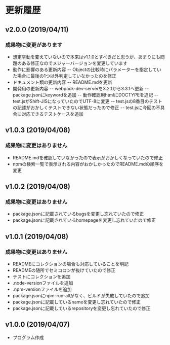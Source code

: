 # 更新履歴

## v2.0.0 (2019/04/11)
### 成果物に変更があります
- 想定挙動を変えていないので本来はv1.1.0とすべきだと思うが、あまりにも問題のある修正なのでメジャーバージョンを変更しています
- 動作に影響のある更新内容
-- Objectの比較時にパラメーターを指定していた場合に最後の1つ以外判定していなかったのを修正
- ドキュメント類の更新内容
-- README.mdを更新
- 開発用の更新内容
-- webpack-dev-serverを3.2.1から3.3.1へ更新
-- package.jsonにkeywordを追加
-- 動作確認用htmlにDOCTYPEを追記
-- test.jsがShift-JISになっていたのでUTF-8に変更
-- test.jsの8番目のテストの記述がおかしくテストできない状態だったので修正
-- test.jsに今回の不具合に対応できるテストケースを追加

## v1.0.3 (2019/04/08)
### 成果物に変更はありません
- README.mdを確認していなかったので表示がおかしくなっていたので修正
- npmの検索一覧で表示される内容がおかしかったのでREADME.mdの順序を変更

## v1.0.2 (2019/04/08)
### 成果物に変更はありません
- package.jsonに記載されているbugsを変更し忘れていたので修正
- package.jsonに記載されているhomepageを変更し忘れていたので修正

## v1.0.1 (2019/04/08)
### 成果物に変更はありません
- READMEにコレクションの場合も対応していることを明記
- READMEの随所でセミコロンが抜けていたので修正
- テストにコレクションを追加
- .node-versionファイルを追加
- .npm-versionファイルを追加
- package.jsonにnpm-run-allがなく、ビルドが失敗していたので追加
- package.jsonに記載しているnameを変更し忘れていたので修正
- package.jsonに記載しているrepositoryを変更し忘れていたので修正

## v1.0.0 (2019/04/07)
- プログラム作成
